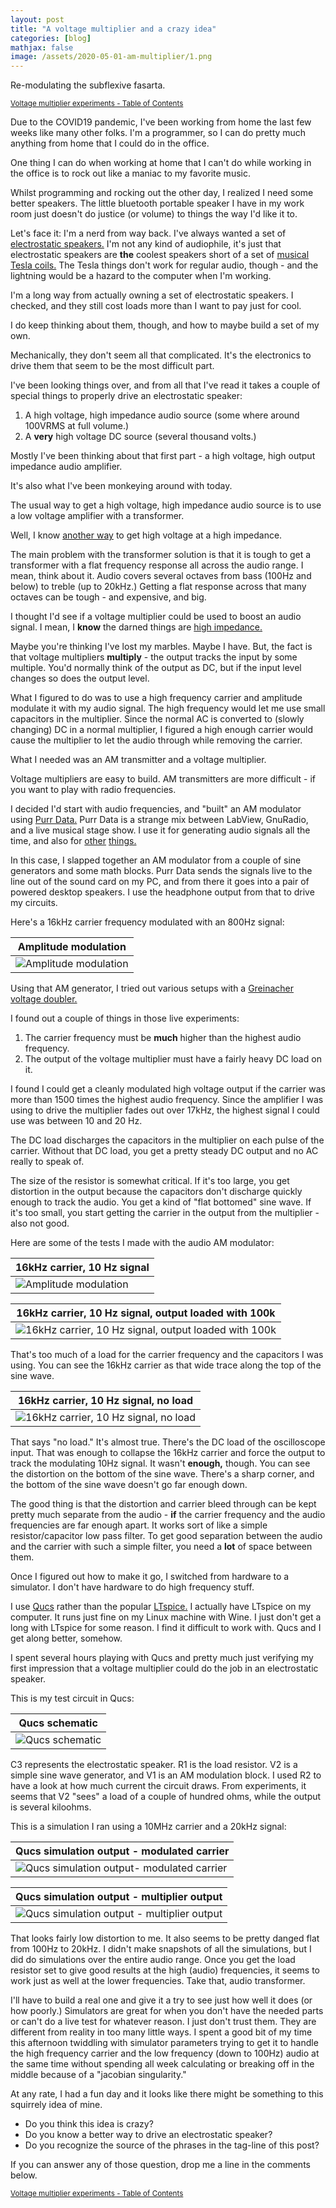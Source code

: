 ```yaml
---
layout: post
title: "A voltage multiplier and a crazy idea"
categories: [blog]
mathjax: false
image: /assets/2020-05-01-am-multiplier/1.png
---   
```

Re-modulating the subflexive fasarta.


<sub>[Voltage multiplier experiments - Table of Contents](2-voltagemultiplier-toc)</sub>

Due to the COVID19 pandemic, I've been working from home the last few weeks like many other folks.  I'm a programmer, so I can do pretty much anything from home that I could do in the office.

One thing I can do when working at home that I can't do while working in the office is to rock out like a maniac to my favorite music.

Whilst programming and rocking out the other day, I realized I need some better speakers.  The little bluetooth portable speaker I have in my work room just doesn't do justice (or volume) to things the way I'd like it to.

Let's face it: I'm a nerd from way back. I've always wanted a set of [electrostatic speakers.](https://en.wikipedia.org/wiki/Electrostatic_loudspeaker)  I'm not any kind of audiophile, it's just that electrostatic speakers are **the** coolest speakers short of a set of [musical Tesla coils.](https://en.wikipedia.org/wiki/Singing_Tesla_coil)  The Tesla things don't work for regular audio, though - and the lightning would be a hazard to the computer when I'm working.

I'm a long way from actually owning a set of electrostatic speakers.  I checked, and they still cost loads more than I want to pay just for cool.

I do keep thinking about them, though, and how to maybe build a set of my own.

Mechanically, they don't seem all that complicated.  It's the electronics to drive them that seem to be the most difficult part.

I've been looking things over, and from all that I've read it takes a couple of special things to properly drive an electrostatic speaker:

1. A high voltage, high impedance audio source (some where around 100VRMS at full volume.)
2. A **very** high voltage DC source (several thousand volts.)

Mostly I've been thinking about that first part - a high voltage, high output impedance audio amplifier.

It's also what I've been monkeying around with today.

The usual way to get a high voltage, high impedance audio source is to use a low voltage amplifier with a transformer.

Well, I know [another way](2-voltagemultiplier-toc) to get high voltage at a high impedance.

The main problem with the transformer solution is that it is tough to get a transformer with a flat frequency response all across the audio range.  I mean, think about it.  Audio covers several octaves from bass (100Hz and below) to treble (up to 20kHz.)  Getting a flat response across that many octaves can be tough - and expensive, and big.

I thought I'd see if a voltage multiplier could be used to boost an audio signal.  I mean, I **know** the darned things are [high impedance.](diode-capacitors-volts-pt7)

Maybe you're thinking I've lost my marbles.  Maybe I have.  But, the fact is that voltage multipliers **multiply** - the output tracks the input by some multiple.  You'd normally think of the output as DC, but if the input level changes so does the output level.

What I figured to do was to use a high frequency carrier and amplitude modulate it with my audio signal.  The high frequency would let me use small capacitors in the multiplier.  Since the normal AC is converted to (slowly changing) DC in a normal multiplier, I figured a high enough carrier would cause the multiplier to let the audio through while removing the carrier.

What I needed was an AM transmitter and a voltage multiplier.

Voltage multipliers are easy to build.  AM transmitters are more difficult - if you want to play with radio frequencies.

I decided I'd start with audio frequencies, and "built" an AM modulator using [Purr Data.](https://agraef.github.io/purr-data/)  Purr Data is a strange mix between LabView, GnuRadio, and a live musical stage show.  I use it for generating audio signals all the time, and also for [other](https://github.com/JosephEoff/PureData_NoiseFilter) [things.](https://github.com/JosephEoff/HeartbeatDetector)

In this case, I slapped together an AM modulator from a couple of sine generators and some math blocks.  Purr Data sends the signals live to the line out of the sound card on my PC, and from there it goes into a pair of powered desktop speakers.  I use the headphone output from that to drive my circuits.

Here's a 16kHz carrier frequency modulated with an 800Hz signal:

|Amplitude modulation|
|--------------------|
|![Amplitude modulation](/assets/2020-05-01-am-multiplier/1.png)|

Using that AM generator, I tried out various setups with a [Greinacher voltage doubler.](diode-capacitors-volts-pt2)

I found out a couple of things in those live experiments:

1. The carrier frequency must be **much** higher than the highest audio frequency.
2. The output of the voltage multiplier must have a fairly heavy DC load on it.

I found I could get a cleanly modulated high voltage output if the carrier was more than 1500 times the highest audio frequency.  Since the amplifier I was using to drive the multiplier fades out over 17kHz, the highest signal I could use was between 10 and 20 Hz.

The DC load discharges the capacitors in the multiplier on each pulse of the carrier.  Without that DC load, you get a pretty steady DC output and no AC really to speak of.

The size of the resistor is somewhat critical.  If it's too large, you get distortion in the output because the capacitors don't discharge quickly enough to track the audio.  You get a kind of "flat bottomed" sine wave.  If it's too small, you start getting the carrier in the output from the multiplier - also not good.

Here are some of the tests I made with the audio AM modulator:

|16kHz carrier, 10 Hz signal|
|--------------------|
|![Amplitude modulation](/assets/2020-05-01-am-multiplier/2.png)|

|16kHz carrier, 10 Hz signal, output loaded with 100k|
|--------------------|
|![16kHz carrier, 10 Hz signal, output loaded with 100k](/assets/2020-05-01-am-multiplier/3.png)|

That's too much of a load for the carrier frequency and the capacitors I was using.  You can see the 16kHz carrier as that wide trace along the top of the sine wave.

|16kHz carrier, 10 Hz signal, no load|
|--------------------|
|![16kHz carrier, 10 Hz signal, no load](/assets/2020-05-01-am-multiplier/4.png)|

That says "no load." It's almost true.  There's the DC load of the oscilloscope input.  That was enough to collapse the 16kHz carrier and force the output to track the modulating 10Hz signal.  It wasn't **enough,** though.  You can see the distortion on the bottom of the sine wave.  There's a sharp corner, and the bottom of the sine wave doesn't go far enough down.

The good thing is that the distortion and carrier bleed through can be kept pretty much separate from the audio - **if** the carrier frequency and the audio frequencies are far enough apart.  It works sort of like a simple resistor/capacitor low pass filter.  To get good separation between the audio and the carrier with such a simple filter, you need a **lot** of space between them.

Once I figured out how to make it go, I switched from hardware to a simulator.  I don't have hardware to do high frequency stuff.

I use [Qucs](http://qucs.sourceforge.net/) rather than the popular [LTspice.](https://www.analog.com/en/design-center/design-tools-and-calculators/ltspice-simulator.html)  I actually have LTspice on my computer.  It runs just fine on my Linux machine with Wine.  I just don't get a long with LTspice for some reason.  I find it difficult to work with.  Qucs and I get along better, somehow.

I spent several hours playing with Qucs and pretty much just verifying my first impression that a voltage multiplier could do the job in an electrostatic speaker.

This is my test circuit in Qucs:

|Qucs schematic|
|--------------------|
|![Qucs schematic](/assets/2020-05-01-am-multiplier/5.png)|

C3 represents the electrostatic speaker.  R1 is the load resistor.  V2 is a simple sine wave generator, and V1 is an AM modulation block.  I used R2 to have a look at how much current the circuit draws.  From experiments, it seems that V2 "sees" a load of a couple of hundred ohms, while the output is several kiloohms.

This is a simulation I ran using a 10MHz carrier and a 20kHz signal:

|Qucs simulation output - modulated carrier|
|--------------------|
|![Qucs simulation output- modulated carrier](/assets/2020-05-01-am-multiplier/6.png)|

|Qucs simulation output - multiplier output|
|--------------------|
|![Qucs simulation output - multiplier output](/assets/2020-05-01-am-multiplier/7.png)|

That looks fairly low distortion to me.  It also seems to be pretty danged flat from 100Hz to 20kHz.  I didn't make snapshots of all the simulations, but I did do simulations over the entire audio range.  Once you get the load resistor set to give good results at the high (audio) frequencies, it seems to work just as well at the lower frequencies.  Take that, audio transformer.

I'll have to build a real one and give it a try to see just how well it does (or how poorly.)  Simulators are great for when you don't have the needed parts or can't do a live test for whatever reason.  I just don't trust them.  They are different from reality in too many little ways.  I spent a good bit of my time this afternoon twiddling with simulator parameters trying to get it to handle the high frequency carrier and the low frequency (down to 100Hz) audio at the same time without spending all week calculating or breaking off in the middle because of a "jacobian singularity."

At any rate, I had a fun day and it looks like there might be something to this squirrely idea of mine.

- Do you think this idea is crazy?
- Do you know a better way to drive an electrostatic speaker?
- Do you recognize the source of the phrases in the tag-line of this post?

If you can answer any of those question, drop me a line in the comments below.

<sub>[Voltage multiplier experiments - Table of Contents](2-voltagemultiplier-toc)</sub>


